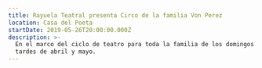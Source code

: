 ```yaml
---
title: Rayuela Teatral presenta Circo de la familia Von Perez
location: Casa del Poeta
startDate: 2019-05-26T20:00:00.000Z
description: >-
  En el marco del ciclo de teatro para toda la familia de los domingos por las
  tardes de abril y mayo.
---
```


